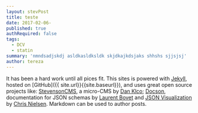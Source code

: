 ```yaml
---
layout: stevPost
title: teste
date: 2017-02-06-
published: true
authRequired: false
tags:
  - DCV
  - statin
summary: 'nmndsadjskdj asldkasldksldk skjdkajkdsjaks shhshs sjjsjsj'
author: tereza
---
```


It has been a hard work until all pices fit.  This sites is powered with [Jekyll](http://jekyllrb.com), hosted on [GitHub]({{ site.url}}{{site.baseurl}}), and uses great open source projects like: [StevensonCMS](https://github.com/StevensonCMS/StevensonCMS.github.io), a micro-CMS by [Dan Klco](https://www.danklco.com/); [Docson](https://github.com/lbovet/docson), documentation for JSON schemas by [Laurent Bovet](https://github.com/lbovet) and [JSON Visualization](http://chris.photobooks.com/json/) by [Chris Nielsen](http://chris.photobooks.com/).  Markdown can be used to author posts.
